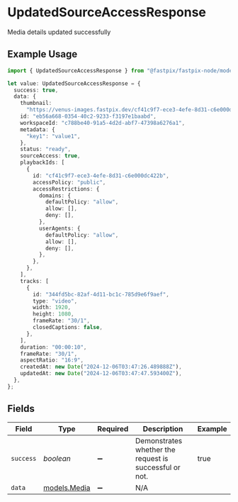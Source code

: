 # UpdatedSourceAccessResponse

Media details updated successfully

## Example Usage

```typescript
import { UpdatedSourceAccessResponse } from "@fastpix/fastpix-node/models/operations";

let value: UpdatedSourceAccessResponse = {
  success: true,
  data: {
    thumbnail:
      "https://venus-images.fastpix.dev/cf41c9f7-ece3-4efe-8d31-c6e000dc422b/thumbnail.png",
    id: "eb56a668-0354-40c2-9233-f3197e1baabd",
    workspaceId: "c788be40-91a5-4d2d-abf7-47398a6276a1",
    metadata: {
      "key1": "value1",
    },
    status: "ready",
    sourceAccess: true,
    playbackIds: [
      {
        id: "cf41c9f7-ece3-4efe-8d31-c6e000dc422b",
        accessPolicy: "public",
        accessRestrictions: {
          domains: {
            defaultPolicy: "allow",
            allow: [],
            deny: [],
          },
          userAgents: {
            defaultPolicy: "allow",
            allow: [],
            deny: [],
          },
        },
      },
    ],
    tracks: [
      {
        id: "344fd5bc-82af-4d11-bc1c-785d9e6f9aef",
        type: "video",
        width: 1920,
        height: 1080,
        frameRate: "30/1",
        closedCaptions: false,
      },
    ],
    duration: "00:00:10",
    frameRate: "30/1",
    aspectRatio: "16:9",
    createdAt: new Date("2024-12-06T03:47:26.489888Z"),
    updatedAt: new Date("2024-12-06T03:47:47.593400Z"),
  },
};
```

## Fields

| Field                                                  | Type                                                   | Required                                               | Description                                            | Example                                                |
| ------------------------------------------------------ | ------------------------------------------------------ | ------------------------------------------------------ | ------------------------------------------------------ | ------------------------------------------------------ |
| `success`                                              | *boolean*                                              | :heavy_minus_sign:                                     | Demonstrates whether the request is successful or not. | true                                                   |
| `data`                                                 | [models.Media](../../models/media.md)                  | :heavy_minus_sign:                                     | N/A                                                    |                                                        |